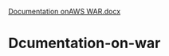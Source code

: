 [Documentation onAWS  WAR.docx](https://github.com/Sivaroyal2580/Dcumentation-on-war/files/7070211/Documentation.onAWS.WAR.docx)
# Dcumentation-on-war
